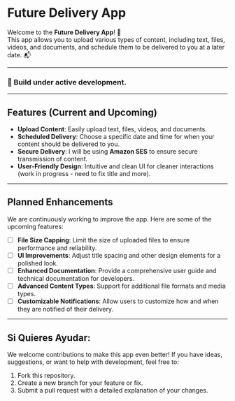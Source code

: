 # Future Delivery App

Welcome to the **Future Delivery App**! 🚀  
This app allows you to upload various types of content, including text, files, videos, and documents, and schedule them to be delivered to you at a later date. 📬  

---

### 🚧 Build **under active development**.

---

## Features (Current and Upcoming)  
- **Upload Content**: Easily upload text, files, videos, and documents.  
- **Scheduled Delivery**: Choose a specific date and time for when your content should be delivered to you.  
- **Secure Delivery**: I will be using **Amazon SES** to ensure secure transmission of content.  
- **User-Friendly Design**: Intuitive and clean UI for cleaner interactions (work in progress - need to fix title and more).  

---

## Planned Enhancements  
We are continuously working to improve the app. Here are some of the upcoming features:  
- [ ] **File Size Capping**: Limit the size of uploaded files to ensure performance and reliability.  
- [ ] **UI Improvements**: Adjust title spacing and other design elements for a polished look.  
- [ ] **Enhanced Documentation**: Provide a comprehensive user guide and technical documentation for developers.  
- [ ] **Advanced Content Types**: Support for additional file formats and media types.  
- [ ] **Customizable Notifications**: Allow users to customize how and when they are notified of their delivery.  

---

## Si Quieres Ayudar:
We welcome contributions to make this app even better! If you have ideas, suggestions, or want to help with development, feel free to:  
1. Fork this repository.  
2. Create a new branch for your feature or fix.  
3. Submit a pull request with a detailed explanation of your changes.  
